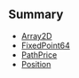 ## Summary
- [Array2D](./Array2D.md)
- [FixedPoint64](./FixedPoint64.md)
- [PathPrice](./PathPrice.md)
- [Position](./Position.md)